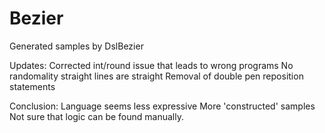 # Bezier
Generated samples by DslBezier

Updates: 
    Corrected int/round issue that leads to wrong programs
    No randomality 
    straight lines are straight 
    Removal of double pen reposition statements

Conclusion: 
    Language seems less expressive 
    More 'constructed' samples 
    Not sure that logic can be found manually.   
      